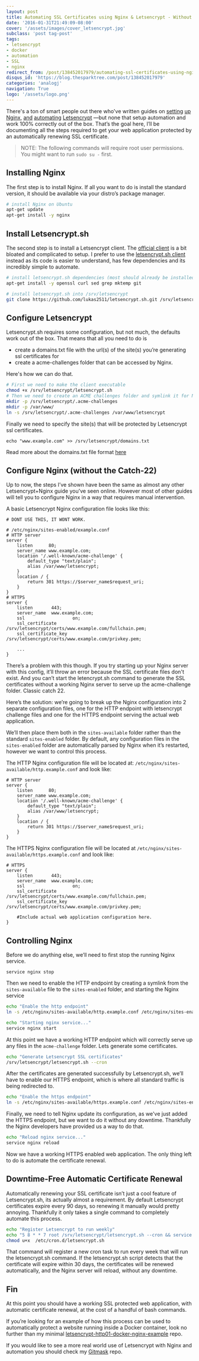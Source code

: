 ```yaml
---
layout: post
title: Automating SSL Certificates using Nginx & Letsencrypt - Without the Catch 22
date: '2016-01-31T21:49:09-08:00'
cover: '/assets/images/cover_letsencrypt.jpg'
subclass: 'post tag-post'
tags:
- letsencrypt
- docker
- automation
- SSL
- nginx
redirect_from: /post/138452017979/automating-ssl-certificates-using-nginx
disqus_id: 'https://blog.thesparktree.com/post/138452017979'
categories: 'analogj'
navigation: True
logo: '/assets/logo.png'
---
```

There's a ton of smart people out there who've written guides on [setting](https://sysops.forlaravel.com/letsencrypt) [up](https://blog.rudeotter.com/lets-encrypt-ssl-certificate-nginx-ubuntu/) [Nginx](https://davidzych.com/setting-up-ssl-with-lets-encrypt-on-ubuntu-and-nginx/), [and](https://community.letsencrypt.org/t/howto-easy-cert-generation-and-renewal-with-nginx/3491/2) [automating](https://adambard.com/blog/using-letsencrypt-with-nginx/) [Letsencrypt](https://www.digitalocean.com/community/tutorials/how-to-secure-nginx-with-let-s-encrypt-on-ubuntu-14-04) —but none that setup automation and work 100% correctly out of the box. That’s the goal here, I’ll be documenting all the steps required to get your web application protected by an automatically renewing SSL certificate.

> NOTE: The following commands will require root user permissions.
> You might want to run `sudo su -` first.

## Installing Nginx

The first step is to install Nginx. If all you want to do is install the standard version, it should be available via your distro’s package manager.

```bash
# install Nginx on Ubuntu
apt-get update
apt-get install -y nginx
```

## Install Letsencrypt.sh

The second step is to install a Letsencrypt client. The [official client](https://github.com/letsencrypt/letsencrypt) is a bit bloated and complicated to setup. I prefer to use the [letsencrypt.sh client](https://github.com/lukas2511/letsencrypt.sh) instead as its code is easier to understand, has few dependencies and its incredibly simple to automate.

```bash
# install letsencrypt.sh dependencies (most should already be installed)
apt-get install -y openssl curl sed grep mktemp git

# install letsencrypt.sh into /srv/letsencrypt
git clone https://github.com/lukas2511/letsencrypt.sh.git /srv/letsencrypt
```

## Configure Letsencrypt

Letsencrypt.sh requires some configuration, but not much, the defaults work out of the box. That means that all you need to do is

- create a domains.txt file with the url(s) of the site(s) you’re generating ssl certificates for
- create a acme-challenges folder that can be  accessed by Nginx.

Here's how we can do that.

```bash
# First we need to make the client executable
chmod +x /srv/letsencrypt/letsencrypt.sh
# Then we need to create an ACME challenges folder and symlink it for Nginx to use
mkdir -p /srv/letsencrypt/.acme-challenges
mkdir -p /var/www/
ln -s /srv/letsencrypt/.acme-challenges /var/www/letsencrypt
 ```

Finally we need to specify the site(s) that will be protected by Letsencrypt ssl certificates.

    echo "www.example.com" >> /srv/letsencrypt/domains.txt

Read more about the domains.txt file format [here](https://github.com/lukas2511/letsencrypt.sh#domainstxt)

## Configure Nginx (without the Catch-22)

Up to now, the steps I’ve shown have been the same as almost any other Letsencrypt+Nginx guide you’ve seen online. However most of other guides will tell you to configure Nginx in a way that requires manual intervention.

A basic Letsencrypt Nginx configuration file looks like this:

```
# DONT USE THIS, IT WONT WORK.

# /etc/nginx/sites-enabled/example.conf
# HTTP server
server {
	listen      80;
	server_name www.example.com;
	location '/.well-known/acme-challenge' {
		default_type "text/plain";
		alias /var/www/letsencrypt;
	}
	location / {
		return 301 https://$server_name$request_uri;
	}
}
# HTTPS
server {
	listen       443;
	server_name  www.example.com;
	ssl                  on;
	ssl_certificate      /srv/letsencrypt/certs/www.example.com/fullchain.pem;
	ssl_certificate_key  /srv/letsencrypt/certs/www.example.com/privkey.pem;

	...
}
```

There’s a problem with this though. If you try starting up your Nginx server with this config, it’ll throw an error because the SSL certificate files don't exist. And you can’t start the letencrypt.sh command to generate the SSL certificates without a working Nginx server to serve up the acme-challenge folder. Classic catch 22.

Here’s the solution: we’re going to break up the Nginx configuration into 2 separate configuration files, one for the  HTTP endpoint with letsencrypt challenge files and one for the HTTPS endpoint serving the actual web application.

We’ll then place them both in the `sites-available` folder rather than the standard `sites-enabled` folder. By default, any configuration files in the `sites-enabled` folder are automatically parsed by Nginx when it’s restarted, however we want to control this process.

The HTTP Nginx configuration file will be located at: `/etc/nginx/sites-available/http.example.conf` and look like:

```
# HTTP server
server {
	listen      80;
	server_name www.example.com;
	location '/.well-known/acme-challenge' {
		default_type "text/plain";
		alias /var/www/letsencrypt;
	}
	location / {
		return 301 https://$server_name$request_uri;
	}
}
```

The HTTPS Nginx configuration file will be located at `/etc/nginx/sites-available/https.example.conf` and look like:

```
# HTTPS
server {
	listen       443;
	server_name  www.example.com;
	ssl                  on;
	ssl_certificate      /srv/letsencrypt/certs/www.example.com/fullchain.pem;
	ssl_certificate_key  /srv/letsencrypt/certs/www.example.com/privkey.pem;

	#Include actual web application configuration here.
}
```

## Controlling Nginx

Before we do anything else, we’ll need to first stop the running Nginx service.

    service nginx stop

Then we need to enable the HTTP endpoint by creating a symlink from the `sites-available` file to the `sites-enabled` folder, and starting the Nginx service

```bash
echo "Enable the http endpoint"
ln -s /etc/nginx/sites-available/http.example.conf /etc/nginx/sites-enabled/http.example.conf

echo "Starting nginx service..."
service nginx start
```

At this point we have a working HTTP endpoint which will correctly serve up any files in the `acme-challenge` folder. Lets generate some certificates.

```bash
echo "Generate Letsencrypt SSL certificates"
/srv/letsencrypt/letsencrypt.sh --cron
```

After the certificates are generated successfully by Letsencrypt.sh, we’ll have to enable our HTTPS endpoint, which is where all standard traffic is being redirected to.

```bash
echo "Enable the https endpoint"
ln -s /etc/nginx/sites-available/https.example.conf /etc/nginx/sites-enabled/https.example.conf
```

Finally, we need to tell Nginx update its configuration, as we've just added the HTTPS endpoint, but we want to do it without any downtime. Thankfully the Nginx developers have provided us a way to do that.

```bash
echo "Reload nginx service..."
service nginx reload
```

Now we have a working HTTPS enabled web application. The only thing left to do is automate the certificate renewal.

## Downtime-Free Automatic Certificate Renewal

Automatically renewing your SSL certificate isn’t just a cool feature of Letsencrypt.sh, its actually almost a requirement. By default Letsencrypt certificates expire every 90 days, so renewing it manually would pretty annoying. Thankfully it only takes a single command to completely automate this process.

```bash
echo "Register Letsencrypt to run weekly"
echo "5 8 * * 7 root /srv/letsencrypt/letsencrypt.sh --cron && service nginx reload" > /etc/cron.d/letsencrypt.sh
chmod u+x  /etc/cron.d/letsencrypt.sh
```

That command will register a new cron task to run every week that will run the letsencrypt.sh command. If the letsencrypt.sh script detects that the certificate will expire within 30 days, the certificates will be renewed automatically, and the Nginx server will reload, without any downtime.

## Fin

At this point you should have a working SSL protected web application, with automatic certificate renewal, at the cost of a handful of bash commands.

If you’re looking for an example of how this process can be used to automatically protect a website running inside a Docker container, look no further than my minimal [letsencrypt-http01-docker-nginx-example](https://github.com/AnalogJ/letsencrypt-http01-docker-nginx-example) repo.

<div class="github-widget" data-repo="AnalogJ/letsencrypt-http01-docker-nginx-example"></div>

If you would like to see a more real world use of Letsencrypt with Nginx and automation you should check my [Gitmask](https://github.com/AnalogJ/gitmask) repo.